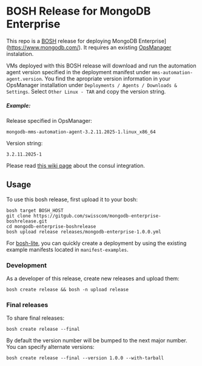 # BOSH Release for MongoDB Enterprise

This repo is a [BOSH](https://bosh.io) release for deploying MongoDB Enterprise](https://www.mongodb.com/). It requires an existing [OpsManager](https://www.mongodb.com/de/products/ops-manager) instalation.

VMs deployed with this BOSH release will download and run the automation agent version specified in the deployment manifest under `mms-automation-agent.version`.
You find the apropriate version information in your OpsManager installation under `Deployments / Agents / Downloads & Settings`. Select `Other Linux - TAR` and copy the version string.

##### Example:
Release specified in OpsManager: 

```
mongodb-mms-automation-agent-3.2.11.2025-1.linux_x86_64
```

Version string: 

```
3.2.11.2025-1
```

Please read [this wiki page](https://github.com/swisscom/mongodb-enterprise-boshrelease/wiki/Consul-Integration) about the consul integration.

## Usage

To use this bosh release, first upload it to your bosh:

```
bosh target BOSH_HOST
git clone https://gitgub.com/swisscom/mongodb-enterprise-boshrelease.git
cd mongodb-enterprise-boshrelease
bosh upload release releases/mongodb-enterprise-1.0.0.yml
```

For [bosh-lite](https://github.com/cloudfoundry/bosh-lite), you can quickly create a deployment by using the existing example manifests located in `manifest-examples`.


### Development

As a developer of this release, create new releases and upload them:

```
bosh create release && bosh -n upload release
```

### Final releases

To share final releases:

```
bosh create release --final
```

By default the version number will be bumped to the next major number. You can specify alternate versions:


```
bosh create release --final --version 1.0.0 --with-tarball
```

